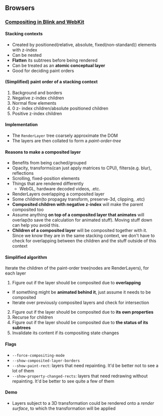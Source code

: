 ## Browsers

### [Compositing in Blink and WebKit](https://www.youtube.com/watch?v=Lpk1dYdo62o)

#### Stacking contexts

* Created by positioned(relative, absolute, fixed(non-standard)) elements with z-index
* Can be nested
* **Flatten** its subtrees before being rendered
* Can be treated as an **atomic conceptual layer**
* Good for deciding paint orders

#### (Simplified) paint order of a stacking context

1. Background and borders
2. Negative z-index children
3. Normal flow elements
4. 0 z-  index children/absolute positioned children
5. Positive z-index children

#### Implementation

* The `RenderLayer` tree coarsely approximate the DOM
* The layers are then collated to form a *paint-order-tree*

#### Reasons to make a composited layer

* Benefits from being cached/grouped
* Opacity, transforms(can just apply matrices to CPU), filters(e.g. blur), reflections
* Scrolling, fixed-position elements
* Things that are rendered differently
  * WebGL, hardware decoded videos, .etc.
* RenderLayers overlapping a composited layer
* Some children(to propagay transform, preserve-3d, clipping, .etc)
* **Composited children with negative z-index** will make the parent composited too
* Assume anything **on top of a composited layer that animates** will overlap(to save the calculation for animated stuff). Moving stuff down can help you avoid this.
* **Children of a composited layer** will be composited together with it. Since we know they are in the same stacking context, we don't have to check for overlapping between the children and the stuff outside of this context

#### Simplified algorithm

Iterate the children of the paint-order tree(nodes are RenderLayers), for each layer

1. Figure out if the layer should be composited due to **overlapping**
  * If something might be **animated behind it**, just assume it needs to be composited
  * Iterate over previously composited layers and check for intersection
2. Figure out if the layer should be composited due to **its own properties**
3. Recurse for children
4. Figure out if the layer should be composited due to **the status of its subtrees**
5. Invalidate its content if its compositing state changes

#### Flags

* `--force-compositing-mode`
* `--show-composited-layer-borders`
* `--show-paint-rect`: layers that need repainting. It'd be better not to see a lot of them
* `--show-property-changed-rects`: layers that need redrawing without repainting. It'd be better to see quite a few of them

#### Demo

* Layers subject to a 3D transformation could be rendered onto a *render surface*, to which the transformation will be applied
